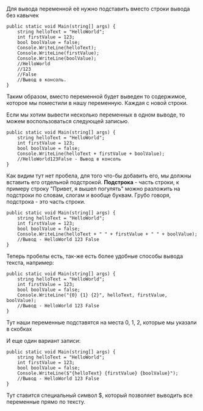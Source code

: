 Для вывода переменной её нужно подставить вместо строки вывода без кавычек

```Csharp
public static void Main(string[] args) {
	string helloText = "HelloWorld";
	int firstValue = 123;
	bool boolValue = false;
	Console.WriteLine(helloText);
	Console.WriteLine(firstValue);
	Console.WriteLine(boolValue);
	//HelloWorld
    //123
    //False
    //Вывод в консоль.
}
```
Таким образом, вместо переменной будет выведен то содержимое, которое мы поместили в нашу переменную. Каждая с новой строки.

Если мы хотим вывести несколько переменных в одном выводе, то можем воспользоваться следующей записью.
```Csharp
public static void Main(string[] args) {
    string helloText = "HelloWorld";
    int firstValue = 123;
    bool boolValue = false;
    Console.WriteLine(helloText + firstValue + boolValue);
    //HelloWorld123False - Вывод в консоль
}
```
Как видим тут нет пробела, для того что-бы добавить его, мы должны вставить его отдельной подстрокой.
**Подстрока** - часть строки, к примеру строку "Привет, я вышел погулять" можно разложить на подстроки по словам, слогам и вообще буквам. Грубо говоря, подстрока - это часть строки.
```Csharp
public static void Main(string[] args) {
    string helloText = "HelloWorld";
    int firstValue = 123;
    bool boolValue = false;
    Console.WriteLine(helloText + " " + firstValue + " " + boolValue);
    //Вывод - HelloWorld 123 False
}
```
Теперь пробелы есть, так-же есть более удобные способы вывода текста, например:
```Csharp
public static void Main(string[] args) {
    string helloText = "HelloWorld";
    int firstValue = 123;
    bool boolValue = false;
    Console.WriteLine("{0} {1} {2}", helloText, firstValue, boolValue);
    //Вывод - HelloWorld 123 False
}
```
Тут наши переменные подставятся на места 0, 1, 2, которые мы указали в скобках

И еще один вариант записи:
```Csharp
public static void Main(string[] args) {
    string helloText = "HelloWorld";
    int firstValue = 123;
    bool boolValue = false;
    Console.WriteLine($"{helloText} {firstValue} {boolValue}");
    //Вывод - HelloWorld 123 False
}
```
Тут ставится специальный символ $, который позволяет выводить все переменные прямо по тексту.